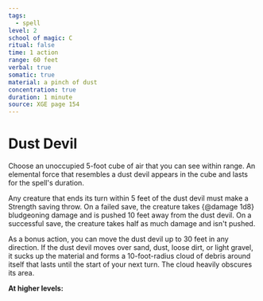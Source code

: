 ```yaml
---
tags:
  - spell
level: 2
school of magic: C
ritual: false
time: 1 action
range: 60 feet
verbal: true
somatic: true
material: a pinch of dust
concentration: true
duration: 1 minute
source: XGE page 154
---
```

# Dust Devil
Choose an unoccupied 5-foot cube of air that you can see within range. An elemental force that resembles a dust devil appears in the cube and lasts for the spell's duration.

Any creature that ends its turn within 5 feet of the dust devil must make a Strength saving throw. On a failed save, the creature takes {@damage 1d8} bludgeoning damage and is pushed 10 feet away from the dust devil. On a successful save, the creature takes half as much damage and isn't pushed.

As a bonus action, you can move the dust devil up to 30 feet in any direction. If the dust devil moves over sand, dust, loose dirt, or light gravel, it sucks up the material and forms a 10-foot-radius cloud of debris around itself that lasts until the start of your next turn. The cloud heavily obscures its area.

**At higher levels:** 